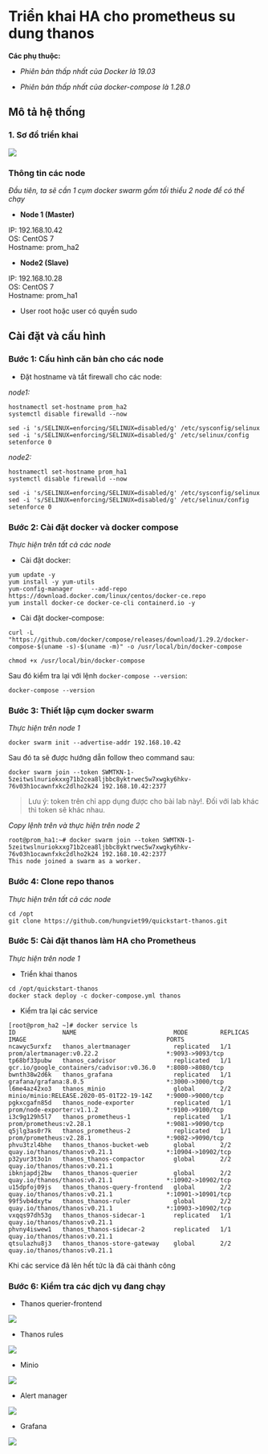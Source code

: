 # Triển khai HA cho prometheus su dung thanos

**Các phụ thuộc:**

- *Phiên bản thấp nhất của Docker là 19.03*

- *Phiên bản thấp nhất của docker-compose là 1.28.0*

## Mô tả hệ thống

### 1. Sơ đồ triển khai

![](../images/mohinhtrienkhai.png)

### Thông tin các node

*Đầu tiên, ta sẽ cần 1 cụm docker swarm gồm tối thiểu 2 node để có thể chạy*

- **Node 1 (Master)**

IP: 192.168.10.42  
OS: CentOS 7  
Hostname: prom_ha2  

- **Node2 (Slave)**

IP: 192.168.10.28  
OS: CentOS 7  
Hostname: prom_ha1  

- User root hoặc user có quyền sudo

## Cài đặt và cấu hình 

### Bước 1: Cấu hình căn bản cho các node

- Đặt hostname và tắt firewall cho các node: 

*node1:*

```
hostnamectl set-hostname prom_ha2
systemctl disable firewalld --now

sed -i 's/SELINUX=enforcing/SELINUX=disabled/g' /etc/sysconfig/selinux
sed -i 's/SELINUX=enforcing/SELINUX=disabled/g' /etc/selinux/config
setenforce 0
```

*node2:*

```
hostnamectl set-hostname prom_ha1
systemctl disable firewalld --now

sed -i 's/SELINUX=enforcing/SELINUX=disabled/g' /etc/sysconfig/selinux
sed -i 's/SELINUX=enforcing/SELINUX=disabled/g' /etc/selinux/config
setenforce 0
```

### Bước 2: Cài đặt docker và docker compose

*Thực hiện trên tất cả các node*

- Cài đặt docker: 

```
yum update -y
yum install -y yum-utils
yum-config-manager     --add-repo     https://download.docker.com/linux/centos/docker-ce.repo
yum install docker-ce docker-ce-cli containerd.io -y
```

-  Cài đặt docker-compose: 

```
curl -L "https://github.com/docker/compose/releases/download/1.29.2/docker-compose-$(uname -s)-$(uname -m)" -o /usr/local/bin/docker-compose

chmod +x /usr/local/bin/docker-compose
```

Sau đó kiểm tra lại với lệnh `docker-compose --version`:

```
docker-compose --version
```

### Bước 3: Thiết lập cụm docker swarm 

*Thực hiện trên node 1*

```
docker swarm init --advertise-addr 192.168.10.42
```

Sau đó ta sẽ được hướng dẫn follow theo command sau: 

```
docker swarm join --token SWMTKN-1-5zeitwslnuriokxxg71b2cea8ljbbc8yktrwec5w7xwgky6hkv-76v03h1ocawnfxkc2dlho2k24 192.168.10.42:2377
```

> Lưu ý: token trên chỉ app dụng được cho bài lab này!. Đối với lab khác thì token sẽ khác nhau. 

*Copy lệnh trên và thực hiện trên node 2*

```
root@prom_ha1:~# docker swarm join --token SWMTKN-1-5zeitwslnuriokxxg71b2cea8ljbbc8yktrwec5w7xwgky6hkv-76v03h1ocawnfxkc2dlho2k24 192.168.10.42:2377
This node joined a swarm as a worker.
```

### Bước 4: Clone repo thanos

*Thực hiện trên tất cả các node*

```
cd /opt
git clone https://github.com/hungviet99/quickstart-thanos.git
```

### Bước 5: Cài đặt thanos làm HA cho Prometheus

*Thực hiện trên node 1*

- Triển khai thanos 

```
cd /opt/quickstart-thanos
docker stack deploy -c docker-compose.yml thanos
```

- Kiểm tra lại các service 

```
[root@prom_ha2 ~]# docker service ls
ID             NAME                           MODE         REPLICAS   IMAGE                                       PORTS
ncawyc5urxfz   thanos_alertmanager            replicated   1/1        prom/alertmanager:v0.22.2                   *:9093->9093/tcp
tp68bf33pubw   thanos_cadvisor                replicated   1/1        gcr.io/google_containers/cadvisor:v0.36.0   *:8080->8080/tcp
bwnth38w2d6k   thanos_grafana                 replicated   1/1        grafana/grafana:8.0.5                       *:3000->3000/tcp
l6me4az42xo3   thanos_minio                   global       2/2        minio/minio:RELEASE.2020-05-01T22-19-14Z    *:9000->9000/tcp
pgkxcgafn85d   thanos_node-exporter           replicated   1/1        prom/node-exporter:v1.1.2                   *:9100->9100/tcp
i3c9g129h5l7   thanos_prometheus-1            replicated   1/1        prom/prometheus:v2.28.1                     *:9081->9090/tcp
q5jlg3as0r7k   thanos_prometheus-2            replicated   1/1        prom/prometheus:v2.28.1                     *:9082->9090/tcp
phvu3tzl4bhe   thanos_thanos-bucket-web       global       2/2        quay.io/thanos/thanos:v0.21.1               *:10904->10902/tcp
p32yur3t3o1n   thanos_thanos-compactor        global       2/2        quay.io/thanos/thanos:v0.21.1
ibknjapdj2bw   thanos_thanos-querier          global       2/2        quay.io/thanos/thanos:v0.21.1               *:10902->10902/tcp
u15dpfoj09js   thanos_thanos-query-frontend   global       2/2        quay.io/thanos/thanos:v0.21.1               *:10901->10901/tcp
99f5vb4dxytw   thanos_thanos-ruler            global       2/2        quay.io/thanos/thanos:v0.21.1               *:10903->10902/tcp
vxqqs97dh53g   thanos_thanos-sidecar-1        replicated   1/1        quay.io/thanos/thanos:v0.21.1
phvny4iswew1   thanos_thanos-sidecar-2        replicated   1/1        quay.io/thanos/thanos:v0.21.1
qtsulazhu8j3   thanos_thanos-store-gateway    global       2/2        quay.io/thanos/thanos:v0.21.1
```

Khi các service đã lên hết tức là đã cài thành công

### Bước 6: Kiểm tra các dịch vụ đang chạy 

- Thanos querier-frontend

![](../images/thanos2.png)

- Thanos rules

![](../images/thanos3.png)

- Minio

![](../images/thanos4.png)

- Alert manager

![](../images/thanos5.png)

- Grafana

![](../images/thanos1.png)

